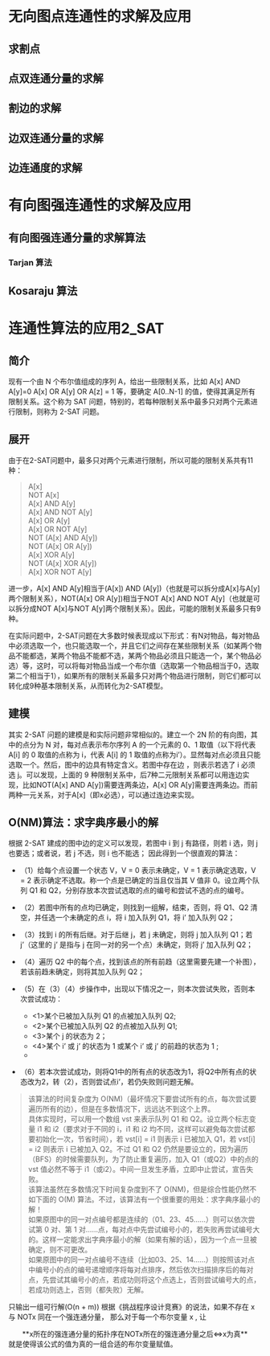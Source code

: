 # 无向图点连通性的求解及应用
## 求割点

## 点双连通分量的求解

## 割边的求解

## 边双连通分量的求解

## 边连通度的求解

# 有向图强连通性的求解及应用
## 有向图强连通分量的求解算法
### Tarjan 算法

## Kosaraju 算法

# 连通性算法的应用2_SAT
## 简介
现有一个由 N 个布尔值组成的序列 A，给出一些限制关系，比如 A[x] AND A[y]=0 A[x] OR A[y] OR A[z] = 1 等，要确定 A[0..N-1] 的值，使得其满足所有限制关系。这个称为 SAT 问题，特别的，若每种限制关系中最多只对两个元素进行限制，则称为 2-SAT 问题。

## 展开
由于在2-SAT问题中，最多只对两个元素进行限制，所以可能的限制关系共有11种：
>A[x]  
NOT A[x]  
A[x] AND A[y]  
A[x] AND NOT A[y]  
A[x] OR A[y]  
A[x] OR NOT A[y]  
NOT (A[x] AND A[y])  
NOT (A[x] OR A[y])  
A[x] XOR A[y]  
NOT (A[x] XOR A[y])  
A[x] XOR NOT A[y]  

进一步，A[x] AND A[y]相当于(A[x]) AND (A[y])（也就是可以拆分成A[x]与A[y]两个限制关系），NOT(A[x] OR A[y])相当于NOT A[x] AND NOT A[y]（也就是可以拆分成NOT A[x]与NOT A[y]两个限制关系）。因此，可能的限制关系最多只有9种。

在实际问题中，2-SAT问题在大多数时候表现成以下形式：有N对物品，每对物品中必须选取一个，也只能选取一个，并且它们之间存在某些限制关系（如某两个物品不能都选，某两个物品不能都不选，某两个物品必须且只能选一个，某个物品必选）等，这时，可以将每对物品当成一个布尔值（选取第一个物品相当于0，选取第二个相当于1），如果所有的限制关系最多只对两个物品进行限制，则它们都可以转化成9种基本限制关系，从而转化为2-SAT模型。

## 建模
其实 2-SAT 问题的建模是和实际问题非常相似的。建立一个 2N 阶的有向图，其中的点分为 N 对，每对点表示布尔序列 A 的一个元素的 0、1 取值（以下将代表 A[i] 的 0 取值的点称为 i，代表 A[i] 的 1 取值的点称为i’）。显然每对点必须且只能选取一个。然后，图中的边具有特定含义。若图中存在边 ，则表示若选了 i 必须选 j。可以发现，上面的 9 种限制关系中，后7种二元限制关系都可以用连边实现，比如NOT(A[x] AND A[y])需要连两条边，A[x] OR A[y]需要连两条边。而前两种一元关系，对于A[x]（即x必选），可以通过连边来实现。

## O(NM)算法：求字典序最小的解
根据 2-SAT 建成的图中边的定义可以发现，若图中 i 到 j 有路径，则若 i 选，则 j 也要选；或者说，若 j 不选，则 i 也不能选；
因此得到一个很直观的算法：

- （1）给每个点设置一个状态 V，V = 0 表示未确定，V = 1 表示确定选取，V = 2 表示确定不选取。称一个点是已确定的当且仅当其 V 值非 0。设立两个队列 Q1 和 Q2，分别存放本次尝试选取的点的编号和尝试不选的点的编号。

- （2）若图中所有的点均已确定，则找到一组解，结束，否则，将 Q1、Q2 清空，并任选一个未确定的点 i，将 i 加入队列 Q1，将 i’ 加入队列 Q2；

- （3）找到 i 的所有后继。对于后继 j，若 j 未确定，则将 j 加入队列 Q1；若 j’（这里的 j’ 是指与 j 在同一对的另一个点）未确定，则将 j’ 加入队列 Q2；

- （4）遍历 Q2 中的每个点，找到该点的所有前趋（这里需要先建一个补图），若该前趋未确定，则将其加入队列 Q2；

- （5）在（3）（4）步操作中，出现以下情况之一，则本次尝试失败，否则本次尝试成功：

    - <1>某个已被加入队列 Q1 的点被加入队列 Q2;
    - <2>某个已被加入队列 Q2 的点被加入队列 Q1;
    - <3>某个 j 的状态为 2；
    - <4>某个 i’ 或 j’ 的状态为 1 或某个 i’ 或 j’ 的前趋的状态为 1 ;
    - 
- （6）若本次尝试成功，则将Q1中的所有点的状态改为1，将Q2中所有点的状态改为2，转（2），否则尝试点i’，若仍失败则问题无解。

>该算法的时间复杂度为 O(NM)（最坏情况下要尝试所有的点，每次尝试要遍历所有的边），但是在多数情况下，远远达不到这个上界。  
具体实现时，可以用一个数组 vst 来表示队列 Q1 和 Q2。设立两个标志变量 i1 和 i2（要求对于不同的 i，i1 和 i2 均不同，这样可以避免每次尝试都要初始化一次，节省时间），若 vst[i] = i1 则表示 i 已被加入 Q1，若 vst[i] = i2 则表示 i 已被加入 Q2。不过 Q1 和 Q2 仍然是要设立的，因为遍历（BFS）的时候需要队列，为了防止重复遍历，加入 Q1（或Q2）中的点的 vst 值必然不等于 i1（或i2）。中间一旦发生矛盾，立即中止尝试，宣告失败。  
该算法虽然在多数情况下时间复杂度到不了 O(NM)，但是综合性能仍然不如下面的 O(M) 算法。不过，该算法有一个很重要的用处：求字典序最小的解！  
如果原图中的同一对点编号都是连续的（01、23、45……）则可以依次尝试第 0 对、第 1 对……点，每对点中先尝试编号小的，若失败再尝试编号大的。这样一定能求出字典序最小的解（如果有解的话），因为一个点一旦被确定，则不可更改。  
如果原图中的同一对点编号不连续（比如03、25、14……）则按照该对点中编号小的点的编号递增顺序将每对点排序，然后依次扫描排序后的每对点，先尝试其编号小的点，若成功则将这个点选上，否则尝试编号大的点，若成功则选上，否则（都失败）无解。

只输出一组可行解(O(n + m))
根据《挑战程序设计竞赛》的说法，如果不存在 x 与 NOTx 同在一个强连通分量， 那么对于每一个布尔变量 x , 让
<center>
**x所在的强连通分量的拓扑序在NOTx所在的强连通分量之后<=>x为真**
</center>
就是使得该公式的值为真的一组合适的布尔变量赋值。